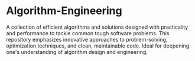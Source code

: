 # Algorithm-Engineering
A collection of efficient algorithms and solutions designed with practicality and performance to tackle common tough software problems. This repository emphasizes innovative approaches to problem-solving, optimization techniques, and clean, maintainable code. Ideal for deepening one's understanding of algorithm design and engineering.
